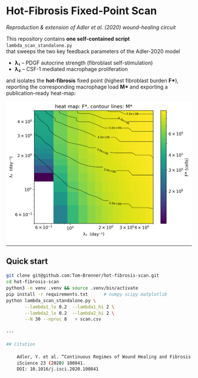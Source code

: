 # Hot-Fibrosis Fixed-Point Scan  
_Reproduction & extension of Adler et al. (2020) wound-healing circuit_

This repository contains **one self-contained script**  
`lambda_scan_standalone.py`  
that sweeps the two key feedback parameters of the Adler-2020 model

* **λ₁** – PDGF autocrine strength (fibroblast self-stimulation)  
* **λ₂** – CSF-1 mediated macrophage proliferation

and isolates the **hot-fibrosis** fixed point (highest fibroblast burden **F\***),
reporting the corresponding macrophage load **M\*** and exporting a publication-ready
heat-map:

![example output](hot_lambda_dependence.png)

---

## Quick start

```bash
git clone git@github.com:Tom-Brenner/hot-fibrosis-scan.git
cd hot-fibrosis-scan
python3 -m venv .venv && source .venv/bin/activate
pip install -r requirements.txt      # numpy scipy matplotlib
python lambda_scan_standalone.py \
       --lambda1_lo 0.2  --lambda1_hi 2 \
       --lambda2_lo 0.2  --lambda2_hi 2 \
       --N 30 --nproc 8   > scan.csv

---

## Citation

    Adler, Y. et al. “Continuous Regimes of Wound Healing and Fibrosis.”
    iScience 23 (2020) 100841.
    DOI: 10.1016/j.isci.2020.100841
